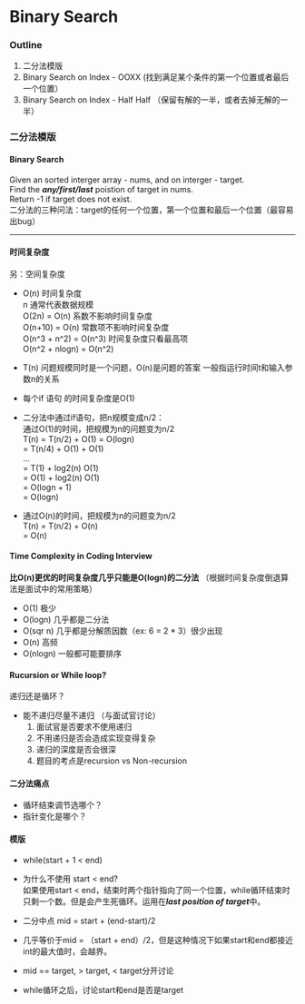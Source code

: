 # Binary Search

### Outline
1. 二分法模版
2. Binary Search on Index - OOXX (找到满足某个条件的第一个位置或者最后一个位置）
3. Binary Search on Index - Half Half （保留有解的一半，或者去掉无解的一半）

### 二分法模版
#### Binary Search
Given an sorted interger array - nums, and on interger - target.  
Find the ***any/first/last*** poistion of target in nums.  
Return -1 if target does not exist.  
二分法的三种问法：target的任何一个位置，第一个位置和最后一个位置（最容易出bug）  

---

#### 时间复杂度
另：空间复杂度  

- O(n) 时间复杂度  
n 通常代表数据规模  
O(2n) = O(n) 系数不影响时间复杂度  
O(n+10) = O(n) 常数项不影响时间复杂度  
O(n^3 + n^2) = O(n^3) 时间复杂度只看最高项  
O(n^2 + nlogn) = O(n^2)  

- T(n) 问题规模同时是一个问题，O(n)是问题的答案
一般指运行时间t和输入参数n的关系  

- 每个if 语句 的时间复杂度是O(1)

- 二分法中通过if语句，把n规模变成n/2：   
通过O(1)的时间，把规模为n的问题变为n/2   
T(n) = T(n/2) + O(1) = O(logn)  
     = T(n/4) + O(1) + O(1)  
     ...  
     = T(1) + log2(n) O(1)  
     = O(1) + log2(n) O(1)  
     = O(logn + 1)  
     = O(logn)  
 - 通过O(n)的时间，把规模为n的问题变为n/2  
 T(n) = T(n/2) + O(n)   
      = O(n)  
 
#### Time Complexity in Coding Interview  
**比O(n)更优的时间复杂度几乎只能是O(logn)的二分法** （根据时间复杂度倒退算法是面试中的常用策略）  
- O(1) 极少  
- O(logn) 几乎都是二分法 
- O(sqr n) 几乎都是分解质因数（ex: 6 = 2 * 3）很少出现 
- O(n) 高频   
- O(nlogn) 一般都可能要排序  

#### Rucursion or While loop?  
递归还是循环？  
- 能不递归尽量不递归 （与面试官讨论）
  1. 面试官是否要求不使用递归
  2. 不用递归是否会造成实现变得复杂
  3. 递归的深度是否会很深
  4. 题目的考点是recursion vs Non-recursion   
 
#### 二分法痛点
 - 循环结束调节选哪个？  
 - 指针变化是哪个？  
 
#### 模版
 - while(start + 1 < end)   
 - 为什么不使用 start < end?  
 如果使用start < end，结束时两个指针指向了同一个位置，while循环结束时只剩一个数。但是会产生死循环。运用在***last position of target***中。  
 
 - 二分中点 mid = start + (end-start)/2   
 - 几乎等价于mid = （start + end）/2，但是这种情况下如果start和end都接近int的最大值时，会越界。  
 
 - mid == target, > target, < target分开讨论
 - while循环之后，讨论start和end是否是target
  
 
